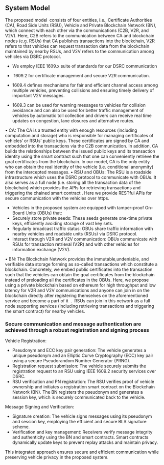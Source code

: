## System Model

  The proposed model  consists of four entities, i.e., Certificate Authorities (CA), Road Side Units (RSU), Vehicle and Private Blockchain Network (BN), which connect with each other via the communications (C2B, V2R, and V2V). Here, C2B refers to the communication between CA and blockchain nodes (e.g. RSUs) that CA publishes transactions into the blockchain, V2R refers to that vehicles can request transaction data from the blockchain maintained by nearby RSUs, and V2V refers to the communication among vehicles via DSRC protocol.

- We employ IEEE 1609.x suite of standards for our DSRC communication
    
-  1609.2 for certificate management and secure V2R communication.
    
- 1609.4 defines mechanisms for fair and efficient channel access among multiple vehicles, preventing collisions and ensuring timely delivery of important V2V messages.
    
- 1609.3 can be used for warning messages to vehicles for collision avoidance and can also be used for better traffic management of vehicles by automatic toll collection and drivers can receive real time updates on congestion, lane closures and alternative routes.  

• CA: The CA is a trusted entity with enough resources (including computation and storage) who is responsible for managing certificates of vehicles’ or RSUs’ public keys. These certificates are signed by CA and embedded into the transactions via the C2B communication. In addition, CA builds the relationships between the issued public keys and its transaction identity using the smart contract such that one can conveniently retrieve the goal certificates from the blockchain. In our model, CA is the only entity who can obtain the real identity of the vehicle (i.e. conditional anonymity) from the intercepted messages.
• RSU and OBUs: The RSU is a roadside infrastructure which uses the DSRC protocol to communicate with OBUs. It also serves as a full node (i.e. storing all the transaction data of the blockchain) which provides the APIs for retrieving transactions and triggering the chained smart contract . Here we provide RESTful APIs for secure communication with the vehicles over https.
- Vehicles in the proposed system are equipped with tamper-proof On-Board Units (OBUs) that:
- Securely store private seeds: These seeds generate one-time private keys, efficiently avoiding storage of vast key sets.
- Regularly broadcast traffic status: OBUs share traffic information with nearby vehicles and roadside units (RSUs) via DSRC protocol.
- Interact through V2R and V2V communication: OBUs communicate with RSUs for transaction retrieval (V2R) and with other vehicles for information exchange (V2V).

• BN: The Blockchain Network provides the immutable,undeniable, and verifiable data storage forming as so-called transactions which constitute a blockchain. Concretely, we embed public certificates into the transaction such that the vehicles can obtain the goal certificates from the blockchain instead of preloading all the certificates in the OBUs. Here, we propose using a private blockchain based on ethereum for high throughput and low latency for V2R and V2V communications and anyone can join in on the blockchain directly after registering themselves on the aforementioned service and become a part of it  .  RSUs can join in this network as a full node supporting services (including retrieving transactions and triggering the smart contract) for nearby vehicles.
### Secure communication and message authentication are achieved through a robust registration and signing process

Vehicle Registration:  
- Pseudonym and ECC key pair generation: The vehicle generates a unique pseudonym and an Elliptic Curve Cryptography (ECC) key pair using a secure Pseudorandom Number Generator (PRNG).
- Registration request submission: The vehicle securely submits the registration request to an RSU using IEEE 1609.2 security services over DSRC.
- RSU verification and PN registration: The RSU verifies proof of vehicle ownership and initiates a registration smart contract on the Blockchain Network (BN). The BN registers the pseudonym and generates a session key, which is securely communicated back to the vehicle.  

Message Signing and Verification:  
- Signature creation: The vehicle signs messages using its pseudonym and session key, employing the efficient and secure BLS signature scheme. 
- Verification and key management: Receivers verify message integrity and authenticity using the BN and smart contracts. Smart contracts dynamically update keys to prevent replay attacks and maintain privacy. 

This integrated approach ensures secure and efficient communication while preserving vehicle privacy in the proposed system.